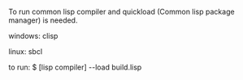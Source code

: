 To run common lisp compiler and quickload (Common lisp package manager) is needed.

windows:
	clisp

linux:
	sbcl


to run: 
$ [lisp compiler] --load build.lisp
